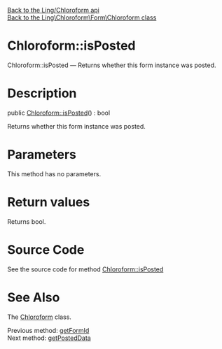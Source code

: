[Back to the Ling/Chloroform api](https://github.com/lingtalfi/Chloroform/blob/master/doc/api/Ling/Chloroform.md)<br>
[Back to the Ling\Chloroform\Form\Chloroform class](https://github.com/lingtalfi/Chloroform/blob/master/doc/api/Ling/Chloroform/Form/Chloroform.md)


Chloroform::isPosted
================



Chloroform::isPosted — Returns whether this form instance was posted.




Description
================


public [Chloroform::isPosted](https://github.com/lingtalfi/Chloroform/blob/master/doc/api/Ling/Chloroform/Form/Chloroform/isPosted.md)() : bool




Returns whether this form instance was posted.




Parameters
================

This method has no parameters.


Return values
================

Returns bool.








Source Code
===========
See the source code for method [Chloroform::isPosted](https://github.com/lingtalfi/Chloroform/blob/master/Form/Chloroform.php#L148-L154)


See Also
================

The [Chloroform](https://github.com/lingtalfi/Chloroform/blob/master/doc/api/Ling/Chloroform/Form/Chloroform.md) class.

Previous method: [getFormId](https://github.com/lingtalfi/Chloroform/blob/master/doc/api/Ling/Chloroform/Form/Chloroform/getFormId.md)<br>Next method: [getPostedData](https://github.com/lingtalfi/Chloroform/blob/master/doc/api/Ling/Chloroform/Form/Chloroform/getPostedData.md)<br>


